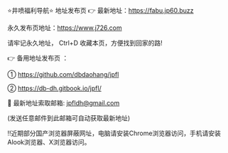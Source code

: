 ⭐️井喷福利导航⭐️ 地址发布页 👉 最新地址：https://fabu.jp60.buzz

永久发布页地址：https://www.j726.com

请牢记永久地址， Ctrl+D 收藏本页，方便找到回家的路!

👉 备用地址发布页 ：

① https://github.com/dbdaohang/jpfl

② https://db-dh.gitbook.io/jpfl/

📧 最新地址索取邮箱: jpfldh@gmail.com

(发送任意邮件到此邮箱可自动获取最新地址)

‼️近期部分国产浏览器屏蔽网址，电脑请安装Chrome浏览器访问，手机请安装Alook浏览器、X浏览器访问。
